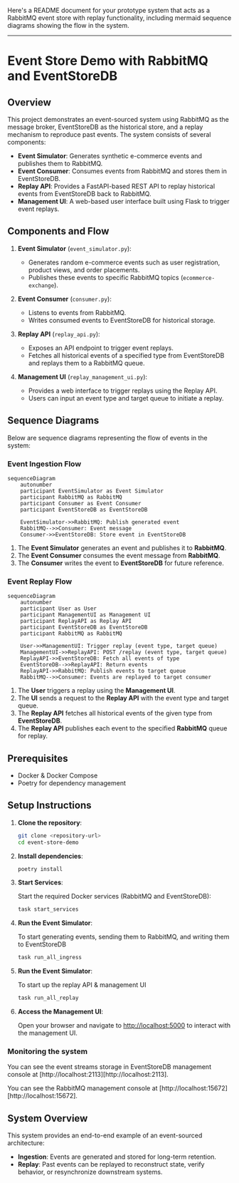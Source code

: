Here's a README document for your prototype system that acts as a RabbitMQ event store with replay functionality, including mermaid sequence diagrams showing the flow in the system.

---

# Event Store Demo with RabbitMQ and EventStoreDB

## Overview

This project demonstrates an event-sourced system using RabbitMQ as the message broker, EventStoreDB as the historical store, and a replay mechanism to reproduce past events. The system consists of several components:

- **Event Simulator**: Generates synthetic e-commerce events and publishes them to RabbitMQ.
- **Event Consumer**: Consumes events from RabbitMQ and stores them in EventStoreDB.
- **Replay API**: Provides a FastAPI-based REST API to replay historical events from EventStoreDB back to RabbitMQ.
- **Management UI**: A web-based user interface built using Flask to trigger event replays.

## Components and Flow

1. **Event Simulator** (`event_simulator.py`):

   - Generates random e-commerce events such as user registration, product views, and order placements.
   - Publishes these events to specific RabbitMQ topics (`ecommerce-exchange`).

2. **Event Consumer** (`consumer.py`):

   - Listens to events from RabbitMQ.
   - Writes consumed events to EventStoreDB for historical storage.

3. **Replay API** (`replay_api.py`):

   - Exposes an API endpoint to trigger event replays.
   - Fetches all historical events of a specified type from EventStoreDB and replays them to a RabbitMQ queue.

4. **Management UI** (`replay_management_ui.py`):
   - Provides a web interface to trigger replays using the Replay API.
   - Users can input an event type and target queue to initiate a replay.

## Sequence Diagrams

Below are sequence diagrams representing the flow of events in the system:

### Event Ingestion Flow

```mermaid
sequenceDiagram
    autonumber
    participant EventSimulator as Event Simulator
    participant RabbitMQ as RabbitMQ
    participant Consumer as Event Consumer
    participant EventStoreDB as EventStoreDB

    EventSimulator->>RabbitMQ: Publish generated event
    RabbitMQ-->>Consumer: Event message
    Consumer->>EventStoreDB: Store event in EventStoreDB
```

1. The **Event Simulator** generates an event and publishes it to **RabbitMQ**.
2. The **Event Consumer** consumes the event message from **RabbitMQ**.
3. The **Consumer** writes the event to **EventStoreDB** for future reference.

### Event Replay Flow

```mermaid
sequenceDiagram
    autonumber
    participant User as User
    participant ManagementUI as Management UI
    participant ReplayAPI as Replay API
    participant EventStoreDB as EventStoreDB
    participant RabbitMQ as RabbitMQ

    User->>ManagementUI: Trigger replay (event type, target queue)
    ManagementUI->>ReplayAPI: POST /replay (event type, target queue)
    ReplayAPI->>EventStoreDB: Fetch all events of type
    EventStoreDB-->>ReplayAPI: Return events
    ReplayAPI->>RabbitMQ: Publish events to target queue
    RabbitMQ-->>Consumer: Events are replayed to target consumer
```

1. The **User** triggers a replay using the **Management UI**.
2. The **UI** sends a request to the **Replay API** with the event type and target queue.
3. The **Replay API** fetches all historical events of the given type from **EventStoreDB**.
4. The **Replay API** publishes each event to the specified **RabbitMQ** queue for replay.

## Prerequisites

- Docker & Docker Compose
- Poetry for dependency management

## Setup Instructions

1. **Clone the repository**:

   ```sh
   git clone <repository-url>
   cd event-store-demo
   ```

2. **Install dependencies**:

   ```sh
   poetry install
   ```

3. **Start Services**:

   Start the required Docker services (RabbitMQ and EventStoreDB):

   ```sh
   task start_services
   ```

4. **Run the Event Simulator**:

   To start generating events, sending them to RabbitMQ, and writing them to EventStoreDB

   ```sh
   task run_all_ingress
   ```

5. **Run the Event Simulator**:

   To start up the replay API & management UI

   ```sh
   task run_all_replay
   ```

6. **Access the Management UI**:

   Open your browser and navigate to [http://localhost:5000](http://localhost:5000) to interact with the management UI.

### Monitoring the system

You can see the event streams storage in EventStoreDB management console at [http://localhost:2113][http://localhost:2113].

You can see the RabbitMQ management console at [http://localhost:15672][http://localhost:15672].

## System Overview

This system provides an end-to-end example of an event-sourced architecture:

- **Ingestion**: Events are generated and stored for long-term retention.
- **Replay**: Past events can be replayed to reconstruct state, verify behavior, or resynchronize downstream systems.
